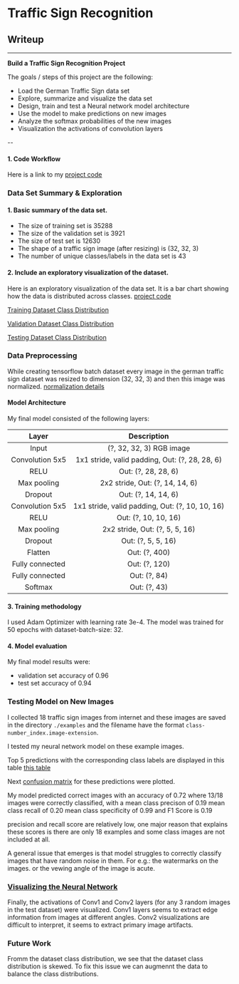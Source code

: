 # **Traffic Sign Recognition** 

## Writeup

---

**Build a Traffic Sign Recognition Project**

The goals / steps of this project are the following:
* Load the German Traffic Sign data set
* Explore, summarize and visualize the data set
* Design, train and test a Neural network model architecture
* Use the model to make predictions on new images
* Analyze the softmax probabilities of the new images
* Visualization the activations of convolution layers 

--

#### 1. Code Workflow

Here is a link to my [project code](https://github.com/svh2811/Traffic-Sign-Recognition/blob/master/Traffic_Sign_Classifier.ipynb)

### Data Set Summary & Exploration

#### 1. Basic summary of the data set.

* The size of training set is 35288
* The size of the validation set is 3921
* The size of test set is 12630
* The shape of a traffic sign image (after resizing) is (32, 32, 3)
* The number of unique classes/labels in the data set is 43

#### 2. Include an exploratory visualization of the dataset.

Here is an exploratory visualization of the data set. It is a bar chart showing how the data is distributed across classes. [project code](https://github.com/svh2811/Traffic-Sign-Recognition/blob/master/Traffic_Sign_Classifier.ipynb)

[Training Dataset Class Distribution](https://github.com/svh2811/Traffic-Sign-Recognition/blob/master/Traffic_Sign_Classifier.ipynb#Frequency-of-Class-Examples-in-training-dataset)

[Validation Dataset Class Distribution](https://github.com/svh2811/Traffic-Sign-Recognition/blob/master/Traffic_Sign_Classifier.ipynb#Frequency-of-Class-Examples-in-validation-dataset)

[Testing Dataset Class Distribution](https://github.com/svh2811/Traffic-Sign-Recognition/blob/master/Traffic_Sign_Classifier.ipynb#Frequency-of-Class-Examples-in-test-dataset)

### Data Preprocessing

While creating tensorflow batch dataset every image in the german traffic sign dataset was resized to dimension (32, 32, 3) and then this image was normalized. [normalization details](https://github.com/svh2811/Traffic-Sign-Recognition/blob/master/Traffic_Sign_Classifier.ipynb#Normalization)

#### Model Architecture 

My final model consisted of the following layers:

| Layer | Description | 
|:--------------------:|:--------------------:| 
| Input | (?, 32, 32, 3) RGB image | 
| Convolution 5x5 | 1x1 stride, valid padding, Out: (?, 28, 28, 6) |
| RELU |	Out: (?, 28, 28, 6) |
| Max pooling | 2x2 stride,  Out: (?, 14, 14, 6) |
| Dropout | Out: (?, 14, 14, 6) |
| Convolution 5x5 | 1x1 stride, valid padding, Out: (?, 10, 10, 16)|
| RELU |	Out: (?, 10, 10, 16) |
| Max pooling | 2x2 stride,  Out: (?, 5, 5, 16) |
| Dropout | Out: (?, 5, 5, 16) |
| Flatten | Out: (?, 400) | 
| Fully connected | Out: (?, 120) |
| Fully connected | Out: (?, 84) |
| Softmax | Out: (?, 43) |

#### 3. Training methodology

I used Adam Optimizer with learning rate 3e-4. The model was trained for 50 epochs with dataset-batch-size: 32.

#### 4. Model evaluation

My final model results were:
* validation set accuracy of 0.96 
* test set accuracy of 0.94

### Testing Model on New Images

I collected 18 traffic sign images from internet and these images are saved in the directory `./examples` and the filename have the format `class-number_index.image-extension`.

I tested my neural network model on these example images.

Top 5 predictions with the corresponding class labels are displayed in this table [this table](https://github.com/svh2811/Traffic-Sign-Recognition/blob/master/Traffic_Sign_Classifier.ipynb#Top-K-Prediction-Table)

Next [confusion matrix](https://github.com/svh2811/Traffic-Sign-Recognition/blob/master/Traffic_Sign_Classifier.ipynb#Confusion-Matrix-Plot) for these predictions were plotted.

My model predicted correct images with an accuracy of 0.72 where 13/18 images were correctly classified, with a 
mean class precison of 0.19
mean class recall of 0.20
mean class specificity of 0.99
and F1 Score is 0.19

precision and recall score are relatively low, one major reason that explains these scores is there are only 18 examples and some class images are not included at all.

A general issue that emerges is that model struggles to correctly classify images that have random noise in them. For e.g.: the watermarks on the images. or the vewing angle of the image is acute.

### [Visualizing the Neural Network](https://github.com/svh2811/Traffic-Sign-Recognition/blob/master/Traffic_Sign_Classifier.ipynb#Step-5:-Visualize-the-Neural-Network's-State-with-Test-Images)

Finally, the activations of Conv1 and Conv2 layers (for any 3 random images in the test dataset) were visualized. Conv1 layers seems to extract edge information from images at different angles. Conv2 visualizations are difficult to interpret, it seems to extract primary image artifacts. 

### Future Work

Fromm the dataset class distribution, we see that the dataset class distribution is skewed. To fix this issue we can augmennt the data to balance the class distributions.
